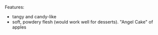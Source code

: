 Features:
- tangy and candy-like
- soft, powdery flesh (would work well for desserts). "Angel Cake" of apples
